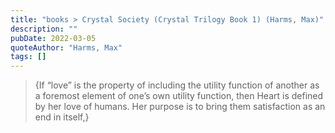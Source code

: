 ```yaml
---
title: "books > Crystal Society (Crystal Trilogy Book 1) (Harms, Max)"
description: ""
pubDate: 2022-03-05
quoteAuthor: "Harms, Max"
tags: []
---
```


> {If “love” is the property of including the utility function of another as a foremost element of one’s own utility function, then Heart is defined by her love of humans. Her purpose is to bring them satisfaction as an end in itself,}